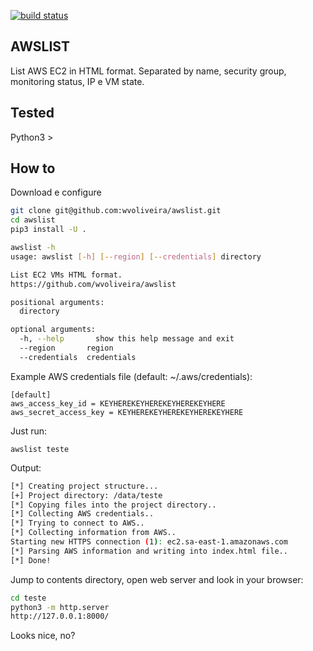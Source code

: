 [![build status](https://travis-ci.org/wvoliveira/awslist.svg?branch=master)](https://travis-ci.org/wvoliveira/awslist)

AWSLIST
-------

List AWS EC2 in HTML format. Separated by name, security group, monitoring status, IP e VM state.


Tested
------

Python3 > 


How to
-----

Download e configure
```bash
git clone git@github.com:wvoliveira/awslist.git
cd awslist
pip3 install -U .
```

```bash
awslist -h
usage: awslist [-h] [--region] [--credentials] directory

List EC2 VMs HTML format.
https://github.com/wvoliveira/awslist

positional arguments:
  directory

optional arguments:
  -h, --help       show this help message and exit
  --region       region
  --credentials  credentials
```

Example AWS credentials file (default: ~/.aws/credentials):
```
[default]
aws_access_key_id = KEYHEREKEYHEREKEYHEREKEYHERE
aws_secret_access_key = KEYHEREKEYHEREKEYHEREKEYHERE
```

Just run:
```
awslist teste
```

Output:
```bash
[*] Creating project structure...
[+] Project directory: /data/teste
[*] Copying files into the project directory..
[*] Collecting AWS credentials..
[*] Trying to connect to AWS..
[*] Collecting information from AWS..
Starting new HTTPS connection (1): ec2.sa-east-1.amazonaws.com
[*] Parsing AWS information and writing into index.html file..
[*] Done!
```

Jump to contents directory, open web server and look in your browser:
```bash
cd teste
python3 -m http.server
http://127.0.0.1:8000/
```

Looks nice, no?
